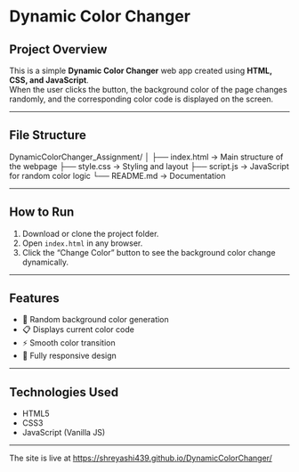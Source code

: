 # Dynamic Color Changer

## Project Overview
This is a simple **Dynamic Color Changer** web app created using **HTML, CSS, and JavaScript**.  
When the user clicks the button, the background color of the page changes randomly, and the corresponding color code is displayed on the screen.

---

## File Structure
DynamicColorChanger_Assignment/
│
├── index.html → Main structure of the webpage
├── style.css → Styling and layout
├── script.js → JavaScript for random color logic
└── README.md → Documentation


---

## How to Run
1. Download or clone the project folder.  
2. Open `index.html` in any browser.  
3. Click the “Change Color” button to see the background color change dynamically.  

---

## Features
- 🎨 Random background color generation  
- 📋 Displays current color code  
- ⚡ Smooth color transition  
- 📱 Fully responsive design  

---

## Technologies Used
- HTML5  
- CSS3  
- JavaScript (Vanilla JS)

---
The site is live at https://shreyashi439.github.io/DynamicColorChanger/


